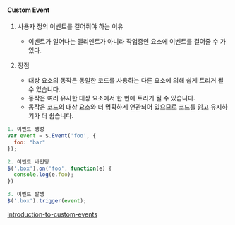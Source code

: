 
#### Custom Event

1. 사용자 정의 이벤트를 걸어줘야 하는 이유
    * 이벤트가 일어나는 엘리멘트가 아니라 작업중인 요소에 이벤트를 걸어줄 수 가 있다.

2. 장점
    * 대상 요소의 동작은 동일한 코드를 사용하는 다른 요소에 의해 쉽게 트리거 될 수 있습니다. 
    * 동작은 여러 유사한 대상 요소에서 한 번에 트리거 될 수 있습니다. 
    * 동작은 코드의 대상 요소와 더 명확하게 연관되어 있으므로 코드를 읽고 유지하기가 더 쉽습니다.

``` javascript
1. 이벤트 생성
var event = $.Event('foo', {
  foo: "bar"
});

2. 이벤트 바인딩
$('.box').on('foo', function(e) {
  console.log(e.foo);
})

3. 이벤트 발생
$('.box').trigger(event);
```

[introduction-to-custom-events](https://learn.jquery.com/events/introduction-to-custom-events/)